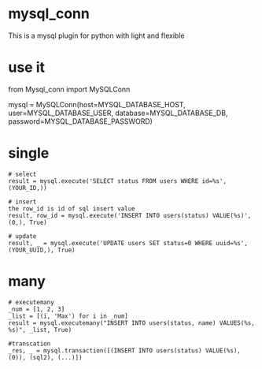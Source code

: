 # mysql_conn
This is a mysql plugin for python with light and flexible

# use it

from Mysql_conn import MySQLConn

mysql = MySQLConn(host=MYSQL_DATABASE_HOST, user=MYSQL_DATABASE_USER, database=MYSQL_DATABASE_DB, password=MYSQL_DATABASE_PASSWORD)



# single
	# select
	result = mysql.execute('SELECT status FROM users WHERE id=%s', (YOUR_ID,))

	# insert
	the row_id is id of sql insert value
	result, row_id = mysql.execute('INSERT INTO users(status) VALUE(%s)', (0,), True)

	# update
	result, _ = mysql.execute('UPDATE users SET status=0 WHERE uuid=%s', (YOUR_UUID,), True)

# many
	# executemany
	_num = [1, 2, 3]
	_list = [(i, 'Max') for i in _num]
	result = mysql.executemany("INSERT INTO users(status, name) VALUES(%s, %s)", _list, True)

	#transcation
	_res, _ = mysql.transaction([(INSERT INTO users(status) VALUE(%s), (0)), (sql2), (...)])
